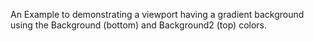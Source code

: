 An Example to demonstrating a viewport having a gradient background using the Background (bottom) and Background2 (top) colors.

